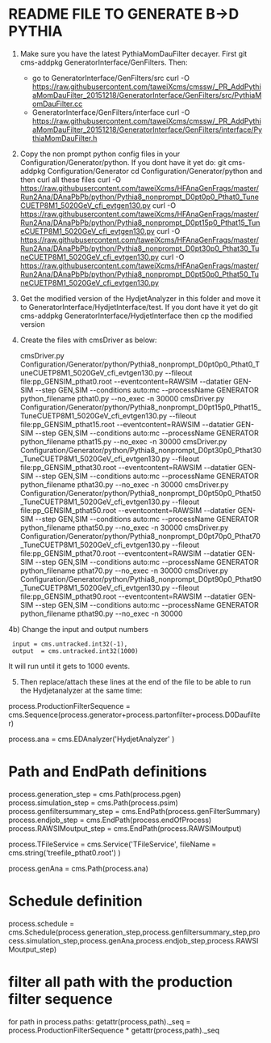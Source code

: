 # README FILE TO GENERATE B->D PYTHIA

1) Make sure you have the latest PythiaMomDauFilter decayer.
    First git cms-addpkg GeneratorInterface/GenFilters. Then:
    -  go to GeneratorInterface/GenFilters/src 
        curl -O https://raw.githubusercontent.com/taweiXcms/cmssw/_PR_AddPythiaMomDauFilter_20151218/GeneratorInterface/GenFilters/src/PythiaMomDauFilter.cc
    - GeneratorInterface/GenFilters/interface
        curl -O https://raw.githubusercontent.com/taweiXcms/cmssw/_PR_AddPythiaMomDauFilter_20151218/GeneratorInterface/GenFilters/interface/PythiaMomDauFilter.h

2) Copy the non prompt python config files in your Configuration/Generator/python. 
    If you dont have it yet do:  git cms-addpkg Configuration/Generator
    cd Configuration/Generator/python
    and then curl all these files
    curl -O https://raw.githubusercontent.com/taweiXcms/HFAnaGenFrags/master/Run2Ana/DAnaPbPb/python/Pythia8_nonprompt_D0pt0p0_Pthat0_TuneCUETP8M1_5020GeV_cfi_evtgen130.py
    curl -O https://raw.githubusercontent.com/taweiXcms/HFAnaGenFrags/master/Run2Ana/DAnaPbPb/python/Pythia8_nonprompt_D0pt15p0_Pthat15_TuneCUETP8M1_5020GeV_cfi_evtgen130.py
    curl -O https://raw.githubusercontent.com/taweiXcms/HFAnaGenFrags/master/Run2Ana/DAnaPbPb/python/Pythia8_nonprompt_D0pt30p0_Pthat30_TuneCUETP8M1_5020GeV_cfi_evtgen130.py
    curl -O https://raw.githubusercontent.com/taweiXcms/HFAnaGenFrags/master/Run2Ana/DAnaPbPb/python/Pythia8_nonprompt_D0pt50p0_Pthat50_TuneCUETP8M1_5020GeV_cfi_evtgen130.py

3) Get the modified version of the HydjetAnalyzer in this folder and move it to GeneratorInterface/HydjetInterface/test.
    If you dont have it yet do git cms-addpkg GeneratorInterface/HydjetInterface
    then cp the modified version

4) Create the files with cmsDriver as below: 
    
    cmsDriver.py Configuration/Generator/python/Pythia8_nonprompt_D0pt0p0_Pthat0_TuneCUETP8M1_5020GeV_cfi_evtgen130.py --fileout file:pp_GENSIM_pthat0.root --eventcontent=RAWSIM --datatier GEN-SIM --step GEN,SIM --conditions auto:mc --processName GENERATOR python_filename pthat0.py --no_exec -n 30000
    cmsDriver.py Configuration/Generator/python/Pythia8_nonprompt_D0pt15p0_Pthat15_TuneCUETP8M1_5020GeV_cfi_evtgen130.py --fileout file:pp_GENSIM_pthat15.root --eventcontent=RAWSIM --datatier GEN-SIM --step GEN,SIM --conditions auto:mc --processName GENERATOR python_filename pthat15.py --no_exec -n 30000
    cmsDriver.py Configuration/Generator/python/Pythia8_nonprompt_D0pt30p0_Pthat30_TuneCUETP8M1_5020GeV_cfi_evtgen130.py --fileout file:pp_GENSIM_pthat30.root --eventcontent=RAWSIM --datatier GEN-SIM --step GEN,SIM --conditions auto:mc --processName GENERATOR python_filename pthat30.py --no_exec -n 30000
    cmsDriver.py Configuration/Generator/python/Pythia8_nonprompt_D0pt50p0_Pthat50_TuneCUETP8M1_5020GeV_cfi_evtgen130.py --fileout file:pp_GENSIM_pthat50.root --eventcontent=RAWSIM --datatier GEN-SIM --step GEN,SIM --conditions auto:mc --processName GENERATOR python_filename pthat50.py --no_exec -n 30000
    cmsDriver.py Configuration/Generator/python/Pythia8_nonprompt_D0pt70p0_Pthat70_TuneCUETP8M1_5020GeV_cfi_evtgen130.py --fileout file:pp_GENSIM_pthat70.root --eventcontent=RAWSIM --datatier GEN-SIM --step GEN,SIM --conditions auto:mc --processName GENERATOR python_filename pthat70.py --no_exec -n 30000
    cmsDriver.py Configuration/Generator/python/Pythia8_nonprompt_D0pt90p0_Pthat90_TuneCUETP8M1_5020GeV_cfi_evtgen130.py --fileout file:pp_GENSIM_pthat90.root --eventcontent=RAWSIM --datatier GEN-SIM --step GEN,SIM --conditions auto:mc --processName GENERATOR python_filename pthat90.py --no_exec -n 30000


4b) Change the input and output numbers 

     input = cms.untracked.int32(-1),
     output  = cms.untracked.int32(1000)

It will run until it gets to 1000 events.

5) Then replace/attach these lines at the end of the file to be able to run the Hydjetanalyzer at the same time:


process.ProductionFilterSequence = cms.Sequence(process.generator+process.partonfilter+process.D0Daufilter)

process.ana = cms.EDAnalyzer('HydjetAnalyzer'
                             )
                             

# Path and EndPath definitions
process.generation_step = cms.Path(process.pgen)
process.simulation_step = cms.Path(process.psim)
process.genfiltersummary_step = cms.EndPath(process.genFilterSummary)
process.endjob_step = cms.EndPath(process.endOfProcess)
process.RAWSIMoutput_step = cms.EndPath(process.RAWSIMoutput)

process.TFileService = cms.Service('TFileService',
                                   fileName = cms.string('treefile_pthat0.root')
                                                                      )
                                                                      

process.genAna = cms.Path(process.ana)

# Schedule definition
process.schedule = cms.Schedule(process.generation_step,process.genfiltersummary_step,process.simulation_step,process.genAna,process.endjob_step,process.RAWSIMoutput_step)
# filter all path with the production filter sequence
for path in process.paths:
	getattr(process,path)._seq = process.ProductionFilterSequence * getattr(process,path)._seq 









